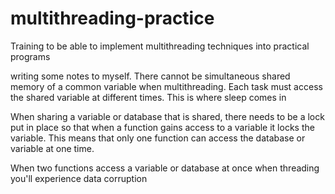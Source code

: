 # multithreading-practice
Training to be able to implement multithreading techniques into practical programs

writing some notes to myself.
There cannot be simultaneous shared memory of a common variable when multithreading.  Each task must access the shared variable at different times. This is where sleep comes in

When sharing a variable or database that is shared, there needs to be a lock put in place so that when a function gains access to a variable it locks the variable.  This means that only one function can access the database or variable at one time. 

When two functions access a variable or database at once when threading you'll experience data corruption


